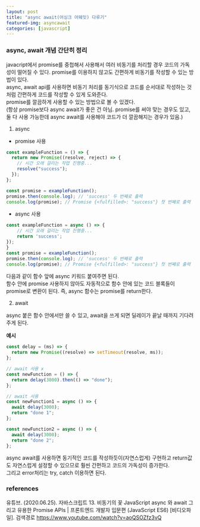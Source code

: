 ```yaml
---
layout: post
title: "async await(어싱크 어웨잇) 다루기"
featured-img: asyncawait
categories: [javascript]
---
```


### async, await 개념 간단히 정리

javacript에서 promise를 중첩해서 사용해서 여러 비동기를 처리할 경우 코드의 가독성이 떨어질 수 있다. promise를 이용하지 않고도 간편하게 비동기를 작성할 수 있는 방법이 있다.  
async, await api를 사용하면 비동기 처리를 동기식으로 코드를 순서대로 작성하는 것처럼 간편하게 코드를 작성할 수 있게 도와준다.  
promise를 깔끔하게 사용할 수 있는 방법으로 볼 수 있겠다.  
(항상 promise보다 async await가 좋은 건 아님. promise를 써야 맞는 경우도 있고, 둘 다 사용 가능한데 async await를 사용해야 코드가 더 깔끔해지는 경우가 있음.)

1. async

- promise 사용

```javascript
const exampleFunction = () => {
  return new Promise((resolve, reject) => {
    // 시간 오래 걸리는 작업 진행중...
    resolve("success");
  });
};

const promise = exampleFunction();
promise.then(console.log); // 'success' 두 번째로 출력
console.log(promise); // Promise {<fulfilled>: "success"} 첫 번째로 출력
```

- async 사용

```javascript
const exampleFunction = async () => {
    // 시간 오래 걸리는 작업 진행중...
    return 'success';
});
}
const promise = exampleFunction();
promise.then(console.log); // 'success' 두 번째로 출력
console.log(promise); // Promise {<fulfilled>: "success"} 첫 번째로 출력
```

다음과 같이 함수 앞에 async 키워드 붙여주면 된다.  
함수 안에 promise 사용하지 않아도 자동적으로 함수 안에 있는 코드 블록들이 promise로 변환이 된다. 즉, async 함수는 promise를 return한다.

2. await

async 붙은 함수 안에서만 쓸 수 있고, await을 쓰게 되면 딜레이가 끝날 때까지 기다려주게 된다.

**예시**

```javascript
const delay = (ms) => {
  return new Promise((resolve) => setTimeout(resolve, ms));
};

// await 사용 x
const newFunction = () => {
  return delay(3000).then(() => "done");
};

// await 사용
const newFunction1 = async () => {
  await delay(3000);
  return "done 1";
};

const newFunction2 = async () => {
  await delay(3000);
  return "done 2";
};
```

async await를 사용하면 동기적인 코드를 작성하듯이(자연스럽게) 구현하고 return값도 자연스럽게 설정할 수 있으므로 훨씬 간편하고 코드의 가독성이 증가한다.  
그리고 error처리는 try, catch 이용하면 된다.

### references

유튜브. (2020.06.25). 자바스크립트 13. 비동기의 꽃 JavaScript async 와 await 그리고 유용한 Promise APIs | 프론트엔드 개발자 입문편 (JavaScript ES6) [비디오파일]. 검색경로 https://www.youtube.com/watch?v=aoQSOZfz3vQ
